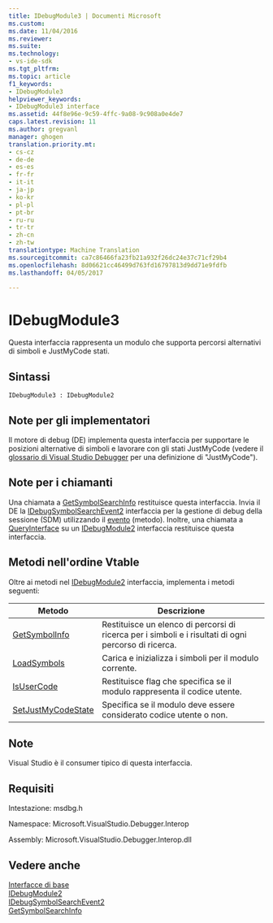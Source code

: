 ```yaml
---
title: IDebugModule3 | Documenti Microsoft
ms.custom: 
ms.date: 11/04/2016
ms.reviewer: 
ms.suite: 
ms.technology:
- vs-ide-sdk
ms.tgt_pltfrm: 
ms.topic: article
f1_keywords:
- IDebugModule3
helpviewer_keywords:
- IDebugModule3 interface
ms.assetid: 44f8e96e-9c59-4ffc-9a08-9c908a0e4de7
caps.latest.revision: 11
ms.author: gregvanl
manager: ghogen
translation.priority.mt:
- cs-cz
- de-de
- es-es
- fr-fr
- it-it
- ja-jp
- ko-kr
- pl-pl
- pt-br
- ru-ru
- tr-tr
- zh-cn
- zh-tw
translationtype: Machine Translation
ms.sourcegitcommit: ca7c86466fa23fb21a932f26dc24e37c71cf29b4
ms.openlocfilehash: 8d06621cc46499d763fd16797813d9dd71e9fdfb
ms.lasthandoff: 04/05/2017

---
```

# <a name="idebugmodule3"></a>IDebugModule3
Questa interfaccia rappresenta un modulo che supporta percorsi alternativi di simboli e JustMyCode stati.  
  
## <a name="syntax"></a>Sintassi  
  
```  
IDebugModule3 : IDebugModule2  
```  
  
## <a name="notes-for-implementers"></a>Note per gli implementatori  
 Il motore di debug (DE) implementa questa interfaccia per supportare le posizioni alternative di simboli e lavorare con gli stati JustMyCode (vedere il [glossario di Visual Studio Debugger](../../../extensibility/debugger/reference/visual-studio-debugger-glossary.md) per una definizione di "JustMyCode").  
  
## <a name="notes-for-callers"></a>Note per i chiamanti  
 Una chiamata a [GetSymbolSearchInfo](../../../extensibility/debugger/reference/idebugsymbolsearchevent2-getsymbolsearchinfo.md) restituisce questa interfaccia. Invia il DE la [IDebugSymbolSearchEvent2](../../../extensibility/debugger/reference/idebugsymbolsearchevent2.md) interfaccia per la gestione di debug della sessione (SDM) utilizzando il [evento](../../../extensibility/debugger/reference/idebugeventcallback2-event.md) (metodo). Inoltre, una chiamata a [QueryInterface](/cpp/atl/queryinterface) su un [IDebugModule2](../../../extensibility/debugger/reference/idebugmodule2.md) interfaccia restituisce questa interfaccia.  
  
## <a name="methods-in-vtable-order"></a>Metodi nell'ordine Vtable  
 Oltre ai metodi nel [IDebugModule2](../../../extensibility/debugger/reference/idebugmodule2.md) interfaccia, implementa i metodi seguenti:  
  
|Metodo|Descrizione|  
|------------|-----------------|  
|[GetSymbolInfo](../../../extensibility/debugger/reference/idebugmodule3-getsymbolinfo.md)|Restituisce un elenco di percorsi di ricerca per i simboli e i risultati di ogni percorso di ricerca.|  
|[LoadSymbols](../../../extensibility/debugger/reference/idebugmodule3-loadsymbols.md)|Carica e inizializza i simboli per il modulo corrente.|  
|[IsUserCode](../../../extensibility/debugger/reference/idebugmodule3-isusercode.md)|Restituisce flag che specifica se il modulo rappresenta il codice utente.|  
|[SetJustMyCodeState](../../../extensibility/debugger/reference/idebugmodule3-setjustmycodestate.md)|Specifica se il modulo deve essere considerato codice utente o non.|  
  
## <a name="remarks"></a>Note  
 Visual Studio è il consumer tipico di questa interfaccia.  
  
## <a name="requirements"></a>Requisiti  
 Intestazione: msdbg.h  
  
 Namespace: Microsoft.VisualStudio.Debugger.Interop  
  
 Assembly: Microsoft.VisualStudio.Debugger.Interop.dll  
  
## <a name="see-also"></a>Vedere anche  
 [Interfacce di base](../../../extensibility/debugger/reference/core-interfaces.md)   
 [IDebugModule2](../../../extensibility/debugger/reference/idebugmodule2.md)   
 [IDebugSymbolSearchEvent2](../../../extensibility/debugger/reference/idebugsymbolsearchevent2.md)   
 [GetSymbolSearchInfo](../../../extensibility/debugger/reference/idebugsymbolsearchevent2-getsymbolsearchinfo.md)
